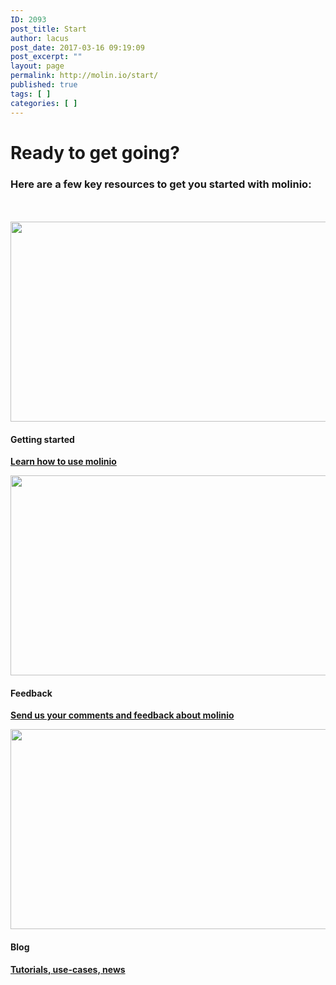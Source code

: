 ```yaml
---
ID: 2093
post_title: Start
author: lacus
post_date: 2017-03-16 09:19:09
post_excerpt: ""
layout: page
permalink: http://molin.io/start/
published: true
tags: [ ]
categories: [ ]
---
```

# Ready to get going?

### Here are a few key resources to get you started with molinio:


<div class="row">
<br>
<br>
<div class="col col-xs-12 col-sm-12 col-md-4 col-lg-4">

<div class="panel panel-default text-center panel-thankyou">
<div class="panel-body">
<img src="http://localhost:8060/wp-content/uploads/2017/03/molinio_getstarted.jpg" alt="" width="600" height="320" class="aligncenter size-full wp-image-2135" />
<h4>Getting started</h4>
<p><b><a href="/get-started">Learn how to use molinio <i class="fa fa-chevron-right" aria-hidden="true"></i></a></b></p>
 
</div>
</div>

</div>
<div class="col col-xs-12 col-sm-12 col-md-4 col-lg-4">

<div class="panel panel-default text-center panel-thankyou">
<div class="panel-body">
<img src="http://localhost:8060/wp-content/uploads/2017/03/molinio_feedback.jpg" alt="" width="600" height="320" class="aligncenter size-full wp-image-2136" />
<h4>Feedback</h4>
<p><b><a  href="mailto:molinio-feedback@jaystack.com?subject=Molinio feedback">Send us your comments and feedback about molinio <i class="fa fa-chevron-right" aria-hidden="true"></i></a></b><p>
 
</div>
</div>

</div>
<div class="col col-xs-12 col-sm-12 col-md-4 col-lg-4">

<div class="panel panel-default text-center panel-thankyou">
<div class="panel-body">
<img src="http://localhost:8060/wp-content/uploads/2017/03/molinio_blog.jpg" alt="" width="600" height="320" class="aligncenter size-full wp-image-2138" />
<h4>Blog</h4>
<p><b><a href="/blog">Tutorials, use-cases, news <i class="fa fa-chevron-right" aria-hidden="true"></i></a></b><p>

</div>
</div>

</div>

</div>